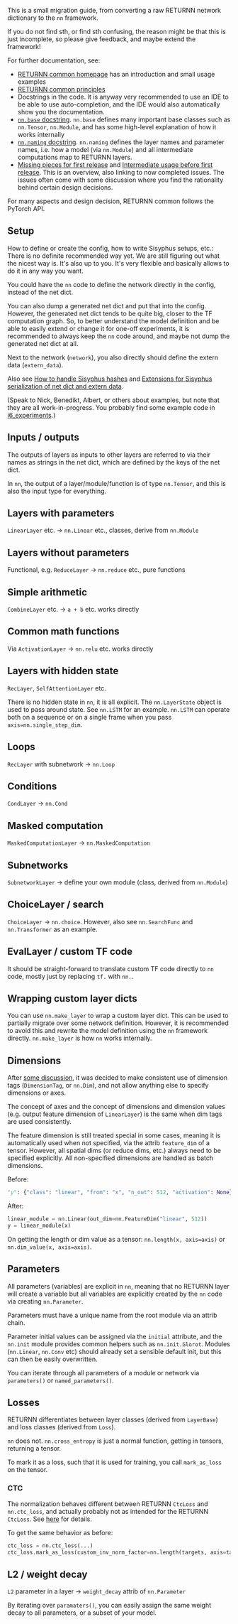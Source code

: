 This is a small migration guide, from converting a raw RETURNN network dictionary to the `nn` framework.

If you do not find sth, or find sth confusing,
the reason might be that this is just incomplete,
so please give feedback, and maybe extend the framework!

For further documentation, see:

* [RETURNN common homepage](https://github.com/rwth-i6/returnn_common) has an introduction and small usage examples
* [RETURNN common principles](https://github.com/rwth-i6/returnn_common/wiki/RETURNN-common-principles)
* Docstrings in the code. It is anyway very recommended to use an IDE to be able to use auto-completion, and the IDE would also automatically show you the documentation.
* [`nn.base` docstring](https://github.com/rwth-i6/returnn_common/blob/main/nn/base.py). `nn.base` defines many important base classes such as `nn.Tensor`, `nn.Module`, and has some high-level explanation of how it works internally
* [`nn.naming` docstring](https://github.com/rwth-i6/returnn_common/blob/main/nn/naming.py). `nn.naming` defines the layer names and parameter names, i.e. how a model (via `nn.Module`) and all intermediate computations map to RETURNN layers.
* [Missing pieces for first release](https://github.com/rwth-i6/returnn_common/issues/32) and [Intermediate usage before first release](https://github.com/rwth-i6/returnn_common/issues/98). This is an overview, also linking to now completed issues. The issues often come with some discussion where you find the rationality behind certain design decisions.

For many aspects and design decision, RETURNN common follows the PyTorch API.


## Setup

How to define or create the config,
how to write Sisyphus setups, etc.:
There is no definite recommended way yet.
We are still figuring out what the nicest way is.
It's also up to you.
It's very flexible and basically allows
to do it in any way you want.

You could have the `nn` code to define the network
directly in the config,
instead of the net dict.

You can also dump a generated net dict
and put that into the config.
However, the generated net dict tends to be quite big,
closer to the TF computation graph.
So, to better understand the model definition
and be able to easily extend or change it
for one-off experiments,
it is recommended to always keep the `nn` code around,
and maybe not dump the generated net dict at all.

Next to the network (`network`),
you also directly should define
the extern data (`extern_data`).

Also see [How to handle Sisyphus hashes](https://github.com/rwth-i6/returnn_common/issues/51)
and [Extensions for Sisyphus serialization of net dict and extern data](https://github.com/rwth-i6/returnn_common/issues/104).

(Speak to Nick, Benedikt, Albert, or others about examples, but note that they are all work-in-progress. You probably find some example code in [i6_experiments](https://github.com/rwth-i6/i6_experiments/).)


## Inputs / outputs

The outputs of layers
as inputs to other layers
are referred to via their names as strings
in the net dict,
which are defined by the keys of the net dict.

In `nn`, the output of a layer/module/function
is of type `nn.Tensor`,
and this is also the input type for everything.


## Layers with parameters

`LinearLayer` etc.
-> `nn.Linear` etc., classes, derive from `nn.Module`


## Layers without parameters

Functional, e.g. `ReduceLayer`
-> `nn.reduce` etc., pure functions


## Simple arithmetic

`CombineLayer` etc.
-> `a + b` etc. works directly


## Common math functions

Via `ActivationLayer`
-> `nn.relu` etc. works directly


## Layers with hidden state

`RecLayer`, `SelfAttentionLayer` etc.

There is no hidden state in `nn`, it is all explicit.
The `nn.LayerState` object is used to pass around state.
See `nn.LSTM` for an example.
`nn.LSTM` can operate both on a sequence or on a single frame when you pass `axis=nn.single_step_dim`.


## Loops

`RecLayer` with subnetwork
-> `nn.Loop`


## Conditions

`CondLayer`
-> `nn.Cond`


## Masked computation

`MaskedComputationLayer`
-> `nn.MaskedComputation`


## Subnetworks

`SubnetworkLayer`
-> define your own module (class, derived from `nn.Module`)


## ChoiceLayer / search

`ChoiceLayer` -> `nn.choice`.
However, also see `nn.SearchFunc` and `nn.Transformer` as an example.


## EvalLayer / custom TF code

It should be straight-forward
to translate custom TF code
directly to `nn` code,
mostly just by replacing `tf.` with `nn.`.


## Wrapping custom layer dicts

You can use `nn.make_layer` to wrap a custom layer dict.
This can be used to partially migrate over some network definition.
However, it is recommended to avoid this and rewrite the model definition using the `nn` framework directly.
`nn.make_layer` is how `nn` works internally.


## Dimensions

After [some discussion](https://github.com/rwth-i6/returnn_common/issues/17),
it was decided to make consistent use of dimension tags (`DimensionTag`, or `nn.Dim`),
and not allow anything else to specify dimensions or axes.

The concept of axes and the concept of dimensions and dimension values (e.g. output feature dimension of `LinearLayer`) is the same when dim tags are used consistently.

The feature dimension is still treated special in some cases,
meaning it is automatically used when not specified,
via the attrib `feature_dim` of a tensor.
However, all spatial dims (or reduce dims, etc.) always need to be specified explicitly.
All non-specified dimensions are handled as batch dimensions.

Before:
```python
"y": {"class": "linear", "from": "x", "n_out": 512, "activation": None}
```
After:
```python
linear_module = nn.Linear(out_dim=nn.FeatureDim("linear", 512))
y = linear_module(x)
```

On getting the length or dim value as a tensor:
`nn.length(x, axis=axis)`
or `nn.dim_value(x, axis=axis)`.


## Parameters

All parameters (variables) are explicit in `nn`,
meaning that no RETURNN layer will create a variable
but all variables are explicitly created by the `nn` code
via creating `nn.Parameter`.

Parameters must have a unique name from the root module via an attrib chain.

Parameter initial values can be assigned via the `initial` attribute, and the `nn.init` module provides common helpers such as `nn.init.Glorot`.
Modules (`nn.Linear`, `nn.Conv` etc) should already set a sensible default init,
but this can then be easily overwritten.

You can iterate through all parameters of a module or network
via `parameters()` or `named_parameters()`.


## Losses

RETURNN differentiates between layer classes
(derived from `LayerBase`)
and loss classes (derived from `Loss`).

`nn` does not.
`nn.cross_entropy` is just a normal function,
getting in tensors, returning a tensor.

To mark it as a loss, such that it is used for training,
you call `mark_as_loss` on the tensor.

### CTC

The normalization behaves different between RETURNN `CtcLoss` and `nn.ctc_loss`,
and actually probably not as intended for the RETURNN `CtcLoss`.
See [here](https://github.com/rwth-i6/returnn/issues/1077#issuecomment-1184929542) for details.

To get the same behavior as before:
```python
ctc_loss = nn.ctc_loss(...)
ctc_loss.mark_as_loss(custom_inv_norm_factor=nn.length(targets, axis=targets_time_dim))
```


## L2 / weight decay

`L2` parameter in a layer
-> `weight_decay` attrib of `nn.Parameter`

By iterating over `paramaters()`,
you can easily assign the same weight decay
to all parameters, or a subset of your model.
